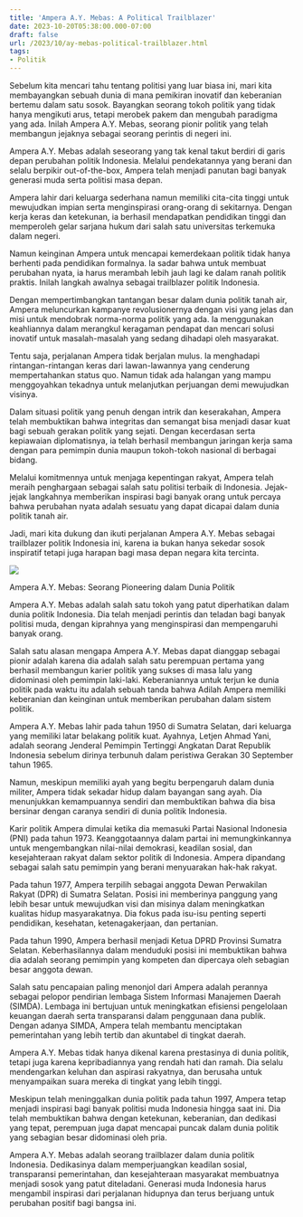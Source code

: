 ```yaml
---
title: 'Ampera A.Y. Mebas: A Political Trailblazer'
date: 2023-10-20T05:38:00.000-07:00
draft: false
url: /2023/10/ay-mebas-political-trailblazer.html
tags: 
- Politik
---
```


  

Sebelum kita mencari tahu tentang politisi yang luar biasa ini, mari kita membayangkan sebuah dunia di mana pemikiran inovatif dan keberanian bertemu dalam satu sosok. Bayangkan seorang tokoh politik yang tidak hanya mengikuti arus, tetapi merobek pakem dan mengubah paradigma yang ada. Inilah Ampera A.Y. Mebas, seorang pionir politik yang telah membangun jejaknya sebagai seorang perintis di negeri ini.

  

Ampera A.Y. Mebas adalah seseorang yang tak kenal takut berdiri di garis depan perubahan politik Indonesia. Melalui pendekatannya yang berani dan selalu berpikir out-of-the-box, Ampera telah menjadi panutan bagi banyak generasi muda serta politisi masa depan.

  

Ampera lahir dari keluarga sederhana namun memiliki cita-cita tinggi untuk mewujudkan impian serta menginspirasi orang-orang di sekitarnya. Dengan kerja keras dan ketekunan, ia berhasil mendapatkan pendidikan tinggi dan memperoleh gelar sarjana hukum dari salah satu universitas terkemuka dalam negeri.

  

Namun keinginan Ampera untuk mencapai kemerdekaan politik tidak hanya berhenti pada pendidikan formalnya. Ia sadar bahwa untuk membuat perubahan nyata, ia harus merambah lebih jauh lagi ke dalam ranah politik praktis. Inilah langkah awalnya sebagai trailblazer politik Indonesia.

  

Dengan mempertimbangkan tantangan besar dalam dunia politik tanah air, Ampera meluncurkan kampanye revolusionernya dengan visi yang jelas dan misi untuk mendobrak norma-norma politik yang ada. Ia menggunakan keahliannya dalam merangkul keragaman pendapat dan mencari solusi inovatif untuk masalah-masalah yang sedang dihadapi oleh masyarakat.

  

Tentu saja, perjalanan Ampera tidak berjalan mulus. Ia menghadapi rintangan-rintangan keras dari lawan-lawannya yang cenderung mempertahankan status quo. Namun tidak ada halangan yang mampu menggoyahkan tekadnya untuk melanjutkan perjuangan demi mewujudkan visinya.

  

Dalam situasi politik yang penuh dengan intrik dan keserakahan, Ampera telah membuktikan bahwa integritas dan semangat bisa menjadi dasar kuat bagi sebuah gerakan politik yang sejati. Dengan kecerdasan serta kepiawaian diplomatisnya, ia telah berhasil membangun jaringan kerja sama dengan para pemimpin dunia maupun tokoh-tokoh nasional di berbagai bidang.

  

Melalui komitmennya untuk menjaga kepentingan rakyat, Ampera telah meraih penghargaan sebagai salah satu politisi terbaik di Indonesia. Jejak-jejak langkahnya memberikan inspirasi bagi banyak orang untuk percaya bahwa perubahan nyata adalah sesuatu yang dapat dicapai dalam dunia politik tanah air.

  

Jadi, mari kita dukung dan ikuti perjalanan Ampera A.Y. Mebas sebagai trailblazer politik Indonesia ini, karena ia bukan hanya sekedar sosok inspiratif tetapi juga harapan bagi masa depan negara kita tercinta.

  

![](https://gerakkalteng.com/wp-content/uploads/2019/11/inCollage_20191129_175918599.jpg)

  

Ampera A.Y. Mebas: Seorang Pioneering dalam Dunia Politik

  

Ampera A.Y. Mebas adalah salah satu tokoh yang patut diperhatikan dalam dunia politik Indonesia. Dia telah menjadi perintis dan teladan bagi banyak politisi muda, dengan kiprahnya yang menginspirasi dan mempengaruhi banyak orang.

  

Salah satu alasan mengapa Ampera A.Y. Mebas dapat dianggap sebagai pionir adalah karena dia adalah salah satu perempuan pertama yang berhasil membangun karier politik yang sukses di masa lalu yang didominasi oleh pemimpin laki-laki. Keberaniannya untuk terjun ke dunia politik pada waktu itu adalah sebuah tanda bahwa Adilah Ampera memiliki keberanian dan keinginan untuk memberikan perubahan dalam sistem politik.

  

Ampera A.Y. Mebas lahir pada tahun 1950 di Sumatra Selatan, dari keluarga yang memiliki latar belakang politik kuat. Ayahnya, Letjen Ahmad Yani, adalah seorang Jenderal Pemimpin Tertinggi Angkatan Darat Republik Indonesia sebelum dirinya terbunuh dalam peristiwa Gerakan 30 September tahun 1965.

  

Namun, meskipun memiliki ayah yang begitu berpengaruh dalam dunia militer, Ampera tidak sekadar hidup dalam bayangan sang ayah. Dia menunjukkan kemampuannya sendiri dan membuktikan bahwa dia bisa bersinar dengan caranya sendiri di dunia politik Indonesia.

  

Karir politik Ampera dimulai ketika dia memasuki Partai Nasional Indonesia (PNI) pada tahun 1973. Keanggotaannya dalam partai ini memungkinkannya untuk mengembangkan nilai-nilai demokrasi, keadilan sosial, dan kesejahteraan rakyat dalam sektor politik di Indonesia. Ampera dipandang sebagai salah satu pemimpin yang berani menyuarakan hak-hak rakyat.

  

Pada tahun 1977, Ampera terpilih sebagai anggota Dewan Perwakilan Rakyat (DPR) di Sumatra Selatan. Posisi ini memberinya panggung yang lebih besar untuk mewujudkan visi dan misinya dalam meningkatkan kualitas hidup masyarakatnya. Dia fokus pada isu-isu penting seperti pendidikan, kesehatan, ketenagakerjaan, dan pertanian.

  

Pada tahun 1990, Ampera berhasil menjadi Ketua DPRD Provinsi Sumatra Selatan. Keberhasilannya dalam menduduki posisi ini membuktikan bahwa dia adalah seorang pemimpin yang kompeten dan dipercaya oleh sebagian besar anggota dewan.

  

Salah satu pencapaian paling menonjol dari Ampera adalah perannya sebagai pelopor pendirian lembaga Sistem Informasi Manajemen Daerah (SIMDA). Lembaga ini bertujuan untuk meningkatkan efisiensi pengelolaan keuangan daerah serta transparansi dalam penggunaan dana publik. Dengan adanya SIMDA, Ampera telah membantu menciptakan pemerintahan yang lebih tertib dan akuntabel di tingkat daerah.

  

Ampera A.Y. Mebas tidak hanya dikenal karena prestasinya di dunia politik, tetapi juga karena kepribadiannya yang rendah hati dan ramah. Dia selalu mendengarkan keluhan dan aspirasi rakyatnya, dan berusaha untuk menyampaikan suara mereka di tingkat yang lebih tinggi.

  

Meskipun telah meninggalkan dunia politik pada tahun 1997, Ampera tetap menjadi inspirasi bagi banyak politisi muda Indonesia hingga saat ini. Dia telah membuktikan bahwa dengan ketekunan, keberanian, dan dedikasi yang tepat, perempuan juga dapat mencapai puncak dalam dunia politik yang sebagian besar didominasi oleh pria.

  

Ampera A.Y. Mebas adalah seorang trailblazer dalam dunia politik Indonesia. Dedikasinya dalam memperjuangkan keadilan sosial, transparansi pemerintahan, dan kesejahteraan masyarakat membuatnya menjadi sosok yang patut diteladani. Generasi muda Indonesia harus mengambil inspirasi dari perjalanan hidupnya dan terus berjuang untuk perubahan positif bagi bangsa ini.